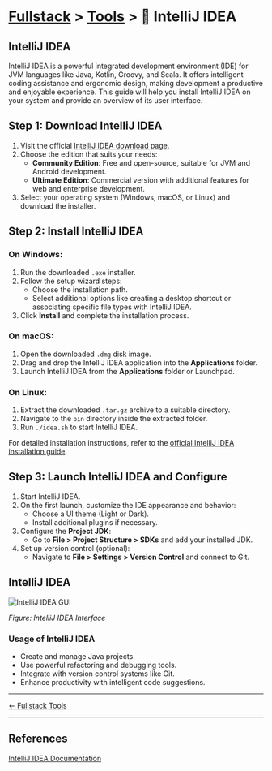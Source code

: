 # [Fullstack](../../) > [Tools](../) > 🧠 IntelliJ IDEA

## IntelliJ IDEA
IntelliJ IDEA is a powerful integrated development environment (IDE) for JVM languages like Java, Kotlin, Groovy, and Scala.
It offers intelligent coding assistance and ergonomic design, making development a productive and enjoyable experience.
This guide will help you install IntelliJ IDEA on your system and provide an overview of its user interface.

## Step 1: Download IntelliJ IDEA
1. Visit the official [IntelliJ IDEA download page](https://www.jetbrains.com/idea/download/).
2. Choose the edition that suits your needs:
   - **Community Edition**: Free and open-source, suitable for JVM and Android development.
   - **Ultimate Edition**: Commercial version with additional features for web and enterprise development.
3. Select your operating system (Windows, macOS, or Linux) and download the installer.

## Step 2: Install IntelliJ IDEA
### On Windows:
1. Run the downloaded `.exe` installer.
2. Follow the setup wizard steps:
   - Choose the installation path.
   - Select additional options like creating a desktop shortcut or associating specific file types with IntelliJ IDEA.
3. Click **Install** and complete the installation process.

### On macOS:
1. Open the downloaded `.dmg` disk image.
2. Drag and drop the IntelliJ IDEA application into the **Applications** folder.
3. Launch IntelliJ IDEA from the **Applications** folder or Launchpad.

### On Linux:
1. Extract the downloaded `.tar.gz` archive to a suitable directory.
2. Navigate to the `bin` directory inside the extracted folder.
3. Run `./idea.sh` to start IntelliJ IDEA.

For detailed installation instructions, refer to the [official IntelliJ IDEA installation guide](https://www.jetbrains.com/help/idea/installation-guide.html).

## Step 3: Launch IntelliJ IDEA and Configure
1. Start IntelliJ IDEA.
2. On the first launch, customize the IDE appearance and behavior:
   - Choose a UI theme (Light or Dark).
   - Install additional plugins if necessary.
3. Configure the **Project JDK**:
   - Go to **File > Project Structure > SDKs** and add your installed JDK.
4. Set up version control (optional):
   - Navigate to **File > Settings > Version Control** and connect to Git.

## IntelliJ IDEA 

![IntelliJ IDEA GUI](https://www.jetbrains.com/idea/img/overview-heading-screenshot.png)

*Figure: IntelliJ IDEA Interface*

### Usage of IntelliJ IDEA

- Create and manage Java projects.
- Use powerful refactoring and debugging tools.
- Integrate with version control systems like Git.
- Enhance productivity with intelligent code suggestions.

---

[← Fullstack Tools ](../)

---

## References
[IntelliJ IDEA Documentation](https://www.jetbrains.com/help/idea/)